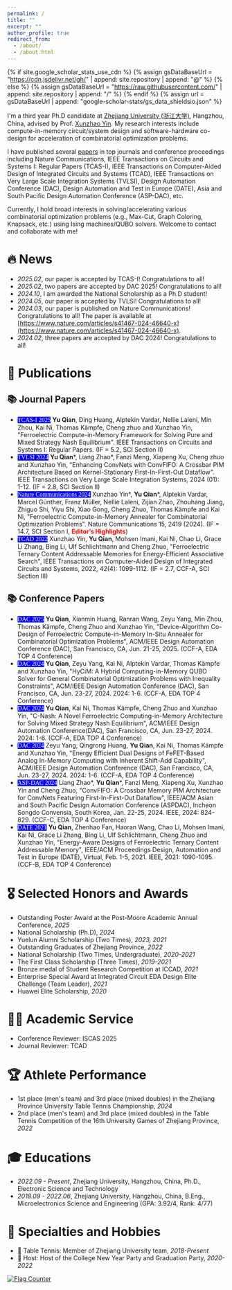 ```yaml
---
permalink: /
title: ""
excerpt: ""
author_profile: true
redirect_from: 
  - /about/
  - /about.html
---
```


{% if site.google_scholar_stats_use_cdn %}
{% assign gsDataBaseUrl = "https://cdn.jsdelivr.net/gh/" | append: site.repository | append: "@" %}
{% else %}
{% assign gsDataBaseUrl = "https://raw.githubusercontent.com/" | append: site.repository | append: "/" %}
{% endif %}
{% assign url = gsDataBaseUrl | append: "google-scholar-stats/gs_data_shieldsio.json" %}

<span class='anchor' id='about-me'></span>

I'm a third year Ph.D candidate at [Zhejiang University (浙江大学)](https://www.zju.edu.cn/), Hangzhou, China, advised by Prof. [Xunzhao Yin](https://person.zju.edu.cn/en/xunzhaoyin). My research interests include compute-in-memory circuit/system design and software-hardware co-design for acceleration of combinatorial optimization problems. 

I have published several [papers](https://scholar.google.com/citations?user=RoH8vVYAAAAJ) in top journals and conference proceedings including Nature Communications, IEEE Transactions on Circuits and Systems I: Regular Papers (TCAS-I), IEEE Transactions on Computer-Aided Design of Integrated Circuits and Systems (TCAD), IEEE Transactions on Very Large Scale Integration Systems (TVLSI), Design Automation Conference (DAC), Design Automation and Test in Europe (DATE),  Asia and South Pacific Design Automation Conference (ASP-DAC), etc. 

Currently, I hold broad interests in solving/accelerating various combinatorial optimization problems (e.g., Max-Cut, Graph Coloring, Knapsack, etc.) using Ising machines/QUBO solvers. Welcome to contact and collaborate with me!
  


<span class='anchor' id='-news'></span>

# 🔥 News
- *2025.02*, our paper is accepted by TCAS-I! Congratulations to all!
- *2025.02*, two papers are accepted by DAC 2025! Congratulations to all!
- *2024.10*, I am awarded the National Scholarship as a Ph.D student!
- *2024.05*, our paper is accepted by TVLSI! Congratulations to all!
- *2024.03*, our paper is published on Nature Communications! Congratulations to all! The paper is available at [https://www.nature.com/articles/s41467-024-46640-x](https://www.nature.com/articles/s41467-024-46640-x).
- *2024.02*, three papers are accepted by DAC 2024! Congratulations to all!

 
<span class='anchor' id='-publications'></span>

# 📝 Publications
## 📚 Journal Papers
- <span style="background-color:blue; color:white; font-family: 'Special Elite', cursive;">TCAS-I 2025</span> **Yu Qian**, Ding Huang, Alptekin Vardar, Nellie Laleni, Min Zhou, Kai Ni, Thomas Kämpfe, Cheng zhuo and Xunzhao Yin, "Ferroelectric Compute-in-Memory Framework for Solving Pure and Mixed Strategy Nash Equilibrium". IEEE Transactions on Circuits and Systems I: Regular Papers. (IF = 5.2, SCI Section II)
- <span style="background-color:blue; color:white; font-family: 'Special Elite', cursive;">TVLSI 2024</span> **Yu Qian**\*, Liang Zhao\*, Fanzi Meng, Xiapeng Xu, Cheng zhuo and Xunzhao Yin, "Enhancing ConvNets with ConvFIFO: A Crossbar PIM Architecture Based on Kernel-Stationary First-In-First-Out Dataflow". IEEE Transactions on Very Large Scale Integration Systems, 2024 (01): 1-12. (IF = 2.8, SCI Section II)
- <span style="background-color:blue; color:white; font-family: 'Special Elite', cursive;">Nature Communications 2024</span> Xunzhao Yin\*, **Yu Qian**\*, Alptekin Vardar, Marcel Günther, Franz Müller, Nellie Laleni, Zijian Zhao, Zhouhang Jiang, Zhiguo Shi, Yiyu Shi, Xiao Gong, Cheng Zhuo, Thomas Kämpfe and Kai Ni, "Ferroelectric Compute-in-Memory Annealer for Combinatorial Optimization Problems". Nature Communications 15, 2419 (2024). (IF = 14.7, SCI Section I, <span style="color:red; font-weight:bold;">Editor’s Highlights</span>)
- <span style="background-color:blue; color:white; font-family: 'Special Elite', cursive;">TCAD 2022</span> Xunzhao Yin, **Yu Qian**, Mohsen Imani, Kai Ni, Chao Li, Grace Li Zhang, Bing Li, Ulf Schlichtmann and Cheng Zhuo, "Ferroelectric Ternary Content Addressable Memories for Energy-Efficient Associative Search", IEEE Transactions on Computer-Aided Design of Integrated Circuits and Systems, 2022, 42(4): 1099-1112. (IF = 2.7, CCF-A, SCI Section III)

## 📚 Conference Papers
- <span style="background-color:blue; color:white; font-family: 'Special Elite', cursive;">DAC 2025</span> **Yu Qian**, Xianmin Huang, Ranran Wang, Zeyu Yang, Min Zhou, Thomas Kämpfe, Cheng Zhuo and Xunzhao Yin, "Device-Algorithm Co-Design of Ferroelectric Compute-in-Memory In-Situ Annealer for Combinatorial Optimization Problems", ACM/IEEE Design Automation Conference (DAC), San Francisco, CA, Jun. 21-25, 2025. (CCF-A, EDA TOP 4 Conference)
- <span style="background-color:blue; color:white; font-family: 'Special Elite', cursive;">DAC 2024</span> **Yu Qian**, Zeyu Yang, Kai Ni, Alptekin Vardar, Thomas Kämpfe and Xunzhao Yin, "HyCiM: A Hybrid Computing-in-Memory QUBO Solver for General Combinatorial Optimization Problems with Inequality Constraints", ACM/IEEE Design Automation Conference (DAC), San Francisco, CA, Jun. 23-27, 2024. 2024: 1-6. (CCF-A, EDA TOP 4 Conference)
- <span style="background-color:blue; color:white; font-family: 'Special Elite', cursive;">DAC 2024</span> **Yu Qian**, Kai Ni, Thomas Kämpfe, Cheng Zhuo and Xunzhao Yin, "C-Nash: A Novel Ferroelectric Computing-in-Memory Architecture for Solving Mixed Strategy Nash Equilibrium", ACM/IEEE Design Automation Conference(DAC), San Francisco, CA, Jun. 23-27, 2024. 2024: 1-6. (CCF-A, EDA TOP 4 Conference)
- <span style="background-color:blue; color:white; font-family: 'Special Elite', cursive;">DAC 2024</span> Zeyu Yang, Qingrong Huang, **Yu Qian**, Kai Ni, Thomas Kämpfe and Xunzhao Yin, "Energy Efficient Dual Designs of FeFET-Based Analog In-Memory Computing with Inherent Shift-Add Capability", ACM/IEEE Design Automation Conference (DAC), San Francisco, CA, Jun. 23-27, 2024. 2024: 1-6. (CCF-A, EDA TOP 4 Conference)
- <span style="background-color:blue; color:white; font-family: 'Special Elite', cursive;">ASP-DAC 2024</span> Liang Zhao\*, **Yu Qian**\*, Fanzi Meng, Xiapeng Xu, Xunzhao Yin and Cheng Zhuo, "ConvFIFO: A Crossbar Memory PIM Architecture for ConvNets Featuring First-In-First-Out Dataflow", IEEE/ACM Asian and South Pacific Design Automation Conference (ASPDAC),  Incheon Songdo Convensia, South Korea, Jan. 22-25, 2024. IEEE, 2024: 824-829. (CCF-C, EDA TOP 4 Conference)
- <span style="background-color:blue; color:white; font-family: 'Special Elite', cursive;">DATE 2021</span> **Yu Qian**, Zhenhao Fan, Haoran Wang, Chao Li, Mohsen Imani, Kai Ni, Grace Li Zhang, Bing Li, Ulf Schlichtmann, Cheng Zhuo and Xunzhao Yin, "Energy-Aware Designs of Ferroelectric Ternary Content Addressable Memory", IEEE/ACM Proceedings Design, Automation and Test in Europe (DATE), Virtual, Feb. 1-5, 2021. IEEE, 2021: 1090-1095. (CCF-B, EDA TOP 4 Conference)

<span class='anchor' id='-honors'></span>

# 🎖️ Selected Honors and Awards

- Outstanding Poster Award at the Post-Moore Academic Annual Conference, *2025*
- National Scholarship (Ph.D), *2024*
- Yuelun Alumni Scholarship (Two Times), *2023, 2021*
- Outstanding Graduates of Zhejiang Province, *2022*
- National Scholarship (Two Times, Undergraduate), *2020-2021*
- The First Class Scholarship (Three Times), *2019-2021*
- Bronze medal of Student Research Competition at ICCAD, *2021*
- Enterprise Special Award at Integrated Circuit EDA Design Elite Challenge (Team Leader), *2021* 
- Huawei Elite Scholarship, *2020*

<span class='anchor' id='-service'></span>

# ✍🏻 Academic Service
- Conference Reviewer: ISCAS 2025
- Journal Reviewer: TCAD

<span class='anchor' id='-athlete'></span>

# 🏆️ Athlete Performance

- 1st place (men's team) and 3rd place (mixed doubles) in the Zhejiang Province University Table Tennis Championship, *2024*
- 2nd place (men's team) and 3rd place (mixed doubles) in the Table Tennis Competition of the 16th University Games of Zhejiang Province, *2022*

<span class='anchor' id='-educations'></span>

# 🎓 Educations

- *2022.09 - Present*, Zhejiang University, Hangzhou, China, Ph.D., Electronic Science and Technology
- *2018.09 - 2022.06*, Zhejiang University, Hangzhou, China, B.Eng., Microelectronics Science and Engineering (GPA: 3.92/4, Rank: 4/77)

<span class='anchor' id='-hobby'></span>

# 🏃 Specialties and Hobbies

- 🏓 Table Tennis: Member of Zhejiang University team, *2018-Present*
- 🎤 Host: Host of the College New Year Party and Graduation Party, *2020-2022*


<a href="https://info.flagcounter.com/ang3"><img src="https://s11.flagcounter.com/count2/ang3/bg_FFFFFF/txt_000000/border_CCCCCC/columns_2/maxflags_10/viewers_0/labels_0/pageviews_0/flags_0/percent_0/" alt="Flag Counter" border="0"></a>
